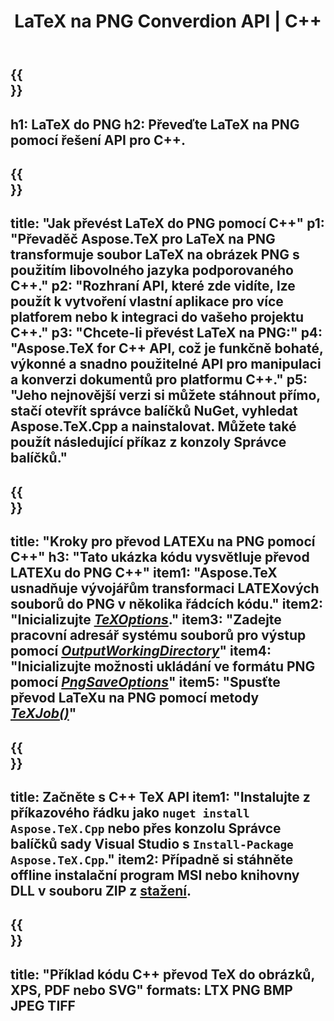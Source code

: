 ﻿---
translation: true
template: /_templates/_conversion-child-cpp.md
title: LaTeX na PNG Converdion API | C++
description: Funkce převodu LaTeX do PNG. Integrujte tuto místní knihovnu C++ do svého projektu nebo použijte multiplatformní aplikace pro převod LaTeXu na PNG.
keywords: latex do png api cpp, latex2png integrovat c++
url: /cpp/conversion/latex-to-png/
family: tex
platformtag: cpp
feature: conversion
informat: LATEX
outformat: PNG
otherformats: PNG JPEG TIFF PDF SVG XPS
---

{{<section banner>}}
---
h1: LaTeX do PNG
h2: Převeďte LaTeX na PNG pomocí řešení API pro C++.
---

{{<section overview>}}
---
title: "Jak převést LaTeX do PNG pomocí C++"
p1: "Převaděč Aspose.TeX pro LaTeX na PNG transformuje soubor LaTeX na obrázek PNG s použitím libovolného jazyka podporovaného C++."
p2: "Rozhraní API, které zde vidíte, lze použít k vytvoření vlastní aplikace pro více platforem nebo k integraci do vašeho projektu C++."
p3: "Chcete-li převést LaTeX na PNG:"
p4: "Aspose.TeX for C++ API, což je funkčně bohaté, výkonné a snadno použitelné API pro manipulaci a konverzi dokumentů pro platformu C++."
p5: "Jeho nejnovější verzi si můžete stáhnout přímo, stačí otevřít správce balíčků NuGet, vyhledat Aspose.TeX.Cpp a nainstalovat. Můžete také použít následující příkaz z konzoly Správce balíčků."
---

{{<section feature1>}}
---
title: "Kroky pro převod LATEXu na PNG pomocí C++"
h3: "Tato ukázka kódu vysvětluje převod LATEXu do PNG C++"
item1: "Aspose.TeX usnadňuje vývojářům transformaci LATEXových souborů do PNG v několika řádcích kódu."
item2: "Inicializujte [*TeXOptions*](https://reference.aspose.com/tex/cpp/class/aspose.te_x.te_x_options)."
item3: "Zadejte pracovní adresář systému souborů pro výstup pomocí [*OutputWorkingDirectory*](https://reference.aspose.com/tex/cpp/class/aspose.te_x.te_x_options#aa4f4ea6dab7db5ba1b40800495f16f63)"
item4: "Inicializujte možnosti ukládání ve formátu PNG pomocí [*PngSaveOptions*](https://reference.aspose.com/tex/cpp/class/aspose.te_x.presentation.image.png_save_options)"
item5: "Spusťte převod LaTeXu na PNG pomocí metody [*TeXJob()*](https://reference.aspose.com/tex/cpp/class/aspose.te_x.te_x_job)"
---

{{<section feature2>}}
---
title: Začněte s C++ TeX API
item1: "Instalujte z příkazového řádku jako ```nuget install Aspose.TeX.Cpp``` nebo přes konzolu Správce balíčků sady Visual Studio s ```Install-Package Aspose.TeX.Cpp```."
item2: Případně si stáhněte offline instalační program MSI nebo knihovny DLL v souboru ZIP z [stažení](https://releases.aspose.com/tex/cpp).
---

{{<section widget>}}
---
title: "Příklad kódu C++ převod TeX do obrázků, XPS, PDF nebo SVG"
formats: LTX PNG BMP JPEG TIFF
---
